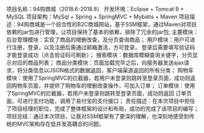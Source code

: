 项目名称：94购商城（2018.6-2018.8）
   开发环境：Eclipse + Tomcat 9 + MySQL
   项目架构：MySql + Spring + SpringMVC + Mybatis + Maven
   项目描述：94购商城是一个综合性的B2C商城网站，基于SSM框架，通过Maven对项目依赖的jar包进行管理，让项目保持了基本的依赖，排除了冗余的jar包;
   主要模块：
      后台管理模块：实现了商品的增删改查，及分页查询商品；
      用户模块：用户可进行注册，登录，以及注册后需通过邮箱激活，方可登录， 登录后需要填写验证码才能登录成功（点击验证码可刷新）；
      搜索模块：数据库模糊查询关键字，分页显示对应的商品列表；
      商品分类模块：页面加载完毕之后，向服务器发送ajax请求，将分类信息以JSON格式的数据返回，客户端渠道返回的所有分类；
      购物车模块：使用了SpringMVC的拦截器，若用户未登录则跳转至登录页面，成功则返回购物车页面，并提供了购物车的增删改查操作，可加入订单；
      订单模块：使用了SpringMVC的拦截器，若用户未登录则跳转至登录页面，成功则返回
      订单页面，可进行支付功能，调用了易付宝的支付接口；
   责任描述：在本次项目中担任了项目经理的职位，完成了整体框架的设计和布局，成功的完成了该项目的编写；
   项目总结：通过本次项目，让我对SSM框架有了更深的理解，也深刻地感受到传统的MVC架构存在低并发高耦合的问题。
